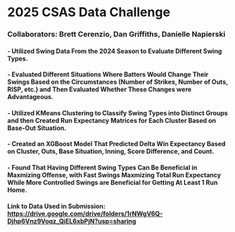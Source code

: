 # 2025 CSAS Data Challenge

### Collaborators: Brett Cerenzio, Dan Griffiths, Danielle Napierski

#### - Utilized Swing Data From the 2024 Season to Evaluate Different Swing Types.
#### - Evaluated Different Situations Where Batters Would Change Their Swings Based on the Circumstances (Number of Strikes, Number of Outs, RISP, etc.) and Then Evaluated Whether These Changes were Advantageous.
#### - Utilized KMeans Clustering to Classify Swing Types into Distinct Groups and then Created Run Expectancy Matrices for Each Cluster Based on Base-Out Situation.
#### - Created an XGBoost Model That Predicted Delta Win Expectancy Based on Cluster, Outs, Base Situation, Inning, Score Difference, and Count.
#### - Found That Having Different Swing Types Can Be Beneficial in Maxmizing Offense, with Fast Swings Maxmizing Total Run Expectancy While More Controlled Swings are Beneficial for Getting At Least 1 Run Home.

#### Link to Data Used in Submission: <https://drive.google.com/drive/folders/1rNWgV6Q-Djhp6Vnz9Voqz_QiEL6xbPjN?usp=sharing>

